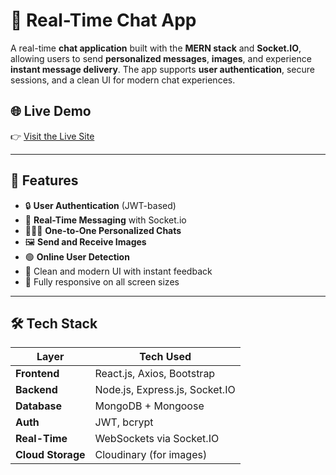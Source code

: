 # 💬 Real-Time Chat App

A real-time **chat application** built with the **MERN stack** and **Socket.IO**, allowing users to send **personalized messages**, **images**, and experience **instant message delivery**. The app supports **user authentication**, secure sessions, and a clean UI for modern chat experiences.

## 🌐 Live Demo

👉 [Visit the Live Site](https://chat-app-frontend-red-seven.vercel.app)

---

## 🚀 Features

- 🔒 **User Authentication** (JWT-based)
- 💬 **Real-Time Messaging** with Socket.io
- 🧑‍🤝‍🧑 **One-to-One Personalized Chats**
- 🖼️ **Send and Receive Images**
- 🟢 **Online User Detection**
- 🧼 Clean and modern UI with instant feedback
- 📱 Fully responsive on all screen sizes

---

## 🛠️ Tech Stack

| Layer       | Tech Used                             |
|-------------|----------------------------------------|
| **Frontend**| React.js, Axios, Bootstrap             |
| **Backend** | Node.js, Express.js, Socket.IO         |
| **Database**| MongoDB + Mongoose                     |
| **Auth**    | JWT, bcrypt                            |
| **Real-Time**| WebSockets via Socket.IO              |
| **Cloud Storage** | Cloudinary (for images)         |

